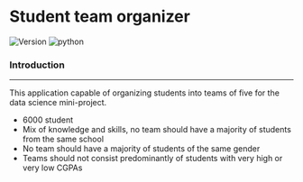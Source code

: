 # Student team organizer

![Version](https://img.shields.io/badge/Version-1.0-green "python") ![python](https://img.shields.io/badge/python-3.13.0-blue "python")

### Introduction

---

This application capable of organizing students into teams of five for the data science mini-project.

- 6000 student
- Mix of knowledge and skills, no team should have a majority of students from the same school
- No team should have a majority of students of the same gender
- Teams should not consist predominantly of students with very high or very low CGPAs
